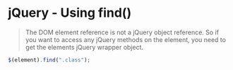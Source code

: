 # jQuery - Using find()

> The DOM element reference is not a jQuery object reference.
> So if you want to access any jQuery methods on the element, you need to get the elements jQuery wrapper object.

```javascript
$(element).find(".class");
```
